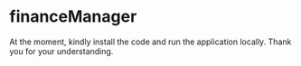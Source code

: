 # financeManager

At the moment, kindly install the code and run the application locally. Thank you for your understanding.